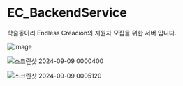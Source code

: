 # EC_BackendService
학술동아리 Endless Creacion의 지원자 모집을 위한 서버 입니다.

![image](https://github.com/user-attachments/assets/04d1042b-e3cb-4ead-a6e2-931aabd05136)


![스크린샷 2024-09-09 0000400](https://github.com/user-attachments/assets/b73bebe8-eb34-4782-a504-115655a9a231)


![스크린샷 2024-09-09 0005120](https://github.com/user-attachments/assets/a4215d45-ffaf-4cb5-a4b4-3b74a0303472)

